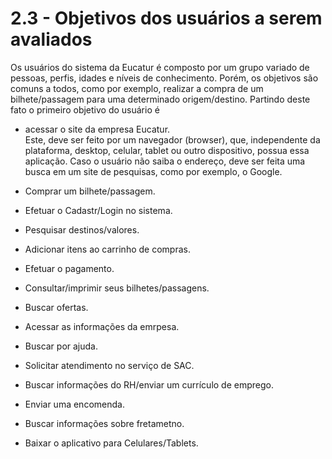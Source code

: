 # 2.3 - Objetivos dos usuários a serem avaliados
Os usuários do sistema da Eucatur é composto por um grupo variado de pessoas, perfis, idades e níveis de conhecimento. Porém, os objetivos são comuns a todos, como por exemplo, realizar a compra de um bilhete/passagem para uma determinado origem/destino.
Partindo deste fato o primeiro objetivo do usuário é
  - acessar o site da empresa Eucatur.<br />
    Este, deve ser feito por um navegador (browser), que, independente da plataforma, desktop, celular, tablet ou outro dispositivo, possua essa aplicação. Caso o usuário não saiba o endereço, deve ser feita uma busca em um site de pesquisas, como por exemplo, o Google.

  - Comprar um bilhete/passagem.
  - Efetuar o Cadastr/Login no sistema.
  - Pesquisar destinos/valores.
  - Adicionar itens ao carrinho de compras.
  - Efetuar o pagamento.
  - Consultar/imprimir seus bilhetes/passagens.
  - Buscar ofertas.
  - Acessar as informações da emrpesa.
  - Buscar por ajuda.
  - Solicitar atendimento no serviço de SAC.
  - Buscar informações do RH/enviar um currículo de emprego.
  - Enviar uma encomenda.
  - Buscar informações sobre fretametno.
  - Baixar o aplicativo para Celulares/Tablets.

